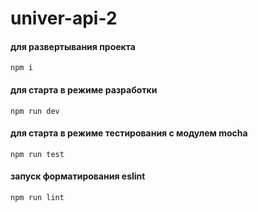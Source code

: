 # univer-api-2

#### для развертывания проекта
```
npm i
```
#### для старта в режиме разработки
```
npm run dev
```
#### для старта в режиме тестирования с модулем mocha
```
npm run test
```
#### запуск форматирования eslint
```
npm run lint
```
